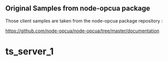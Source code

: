 ## Original Samples from node-opcua package

Those client samples are taken from the node-opcua package repository :

https://github.com/node-opcua/node-opcua/tree/master/documentation
# ts_server_1
